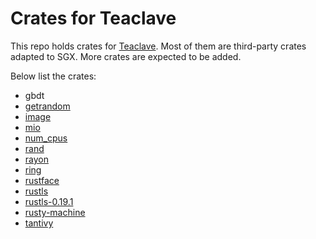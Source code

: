 # Crates for Teaclave

This repo holds crates for [Teaclave](https://github.com/apache/incubator-teaclave). 
Most of them are third-party crates adapted to SGX. More crates are expected to be added.

Below list the crates:

- gbdt
- [getrandom](https://github.com/rust-random/getrandom/tree/0830ba66be8a5c019fc5ced5747c9d0a023e4d3e)
- [image](https://github.com/image-rs/image/tree/2a79d33e663d27e402c76bfc6aa5ca78b1cc9895)
- [mio](https://github.com/tokio-rs/mio/tree/7ed74bf478230a0cfa7543901f6be6df8bb3602e)
- [num_cpus](https://github.com/seanmonstar/num_cpus/tree/e437b9d9083d717692e35d917de8674a7987dd06)
- [rand](https://github.com/rust-random/rand/tree/3543f4b0258ecec04be570bbe9dc6e50d80bd3c1)
- [rayon](https://github.com/rayon-rs/rayon/tree/3883630e0bcdcfd152fad36352893662a5bb380e)
- [ring](https://github.com/briansmith/ring/tree/9cc0d45f4d8521f467bb3a621e74b1535e118188)
- [rustface](https://github.com/atomashpolskiy/rustface/tree/93c97ed7d0fa1cc3553f5483d865292cc37ceb98)
- [rustls](https://github.com/rustls/rustls/tree/92600efb4f6cc25bfe0c133b0b922d915ed826e3)
- [rustls-0.19.1](https://github.com/rustls/rustls/tree/3c390ef7c459cc1ef2504bd9d1fefdcb7eea1c20)
- [rusty-machine](https://github.com/AtheMathmo/rusty-machine/tree/e7cc57fc5e0f384aeb19169336deb5f66655c76a)
- [tantivy](https://github.com/quickwit-oss/tantivy/tree/6761237ec71b4e25ee4b5661e794b4755c6c5e56)
